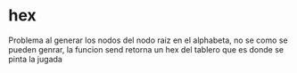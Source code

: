 # hex
Problema al generar los nodos del nodo raiz en el alphabeta, no se como se pueden genrar, la funcion send retorna un hex del tablero que es donde se pinta la jugada
